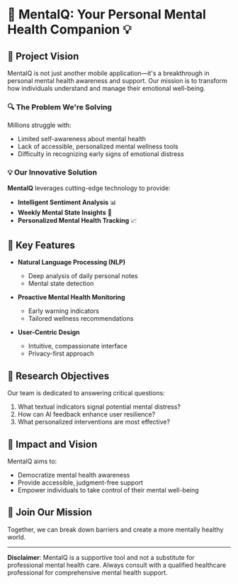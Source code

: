 # 🧠 MentalQ: Your Personal Mental Health Companion 💡

## 🌟 Project Vision

MentalQ is not just another mobile application—it's a breakthrough in personal mental health awareness and support. Our mission is to transform how individuals understand and manage their emotional well-being.

### 🔍 The Problem We're Solving

Millions struggle with:
- Limited self-awareness about mental health
- Lack of accessible, personalized mental wellness tools
- Difficulty in recognizing early signs of emotional distress

### 💡 Our Innovative Solution

**MentalQ** leverages cutting-edge technology to provide:
- **Intelligent Sentiment Analysis** 📊
- **Weekly Mental State Insights** 🔮
- **Personalized Mental Health Tracking** 📈

## 🚀 Key Features

- **Natural Language Processing (NLP)**
  - Deep analysis of daily personal notes
  - Mental state detection

- **Proactive Mental Health Monitoring**
  - Early warning indicators
  - Tailored wellness recommendations

- **User-Centric Design**
  - Intuitive, compassionate interface
  - Privacy-first approach

## 🔬 Research Objectives

Our team is dedicated to answering critical questions:
1. What textual indicators signal potential mental distress?
2. How can AI feedback enhance user resilience?
3. What personalized interventions are most effective?

## 🌈 Impact and Vision

MentalQ aims to:
- Democratize mental health awareness
- Provide accessible, judgment-free support
- Empower individuals to take control of their mental well-being

## 🤝 Join Our Mission

Together, we can break down barriers and create a more mentally healthy world. 

---

**Disclaimer**: MentalQ is a supportive tool and not a substitute for professional mental health care. Always consult with a qualified healthcare professional for comprehensive mental health support.